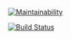 [![Maintainability](https://api.codeclimate.com/v1/badges/f8e2a219e4d96de371c6/maintainability)](https://codeclimate.com/github/franticstas/hex/maintainability)

[![Build Status](https://travis-ci.com/franticstas/hex.svg?branch=master)](https://travis-ci.com/franticstas/hex)
